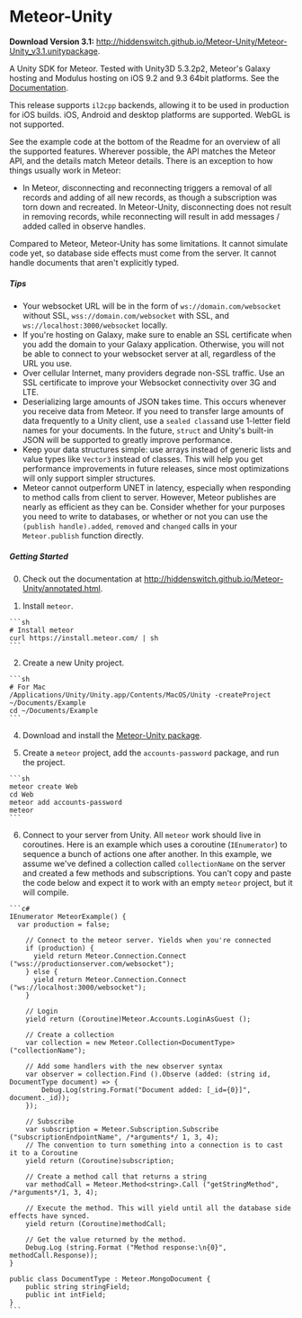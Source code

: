 Meteor-Unity
============

**Download Version 3.1:** http://hiddenswitch.github.io/Meteor-Unity/Meteor-Unity_v3.1.unitypackage.

A Unity SDK for Meteor. Tested with Unity3D 5.3.2p2, Meteor's Galaxy hosting and Modulus hosting on iOS 9.2 and 9.3 64bit platforms. See the [Documentation](http://hiddenswitch.github.io/Meteor-Unity/annotated.html).

This release supports `il2cpp` backends, allowing it to be used in production for iOS builds. iOS, Android and desktop platforms are supported. WebGL is not supported.

See the example code at the bottom of the Readme for an overview of all the supported features. Wherever possible, the API matches the Meteor API, and the details match Meteor details. There is an exception to how things usually work in Meteor:

 - In Meteor, disconnecting and reconnecting triggers a removal of all records and adding of all new records, as though a subscription was torn down and recreated. In Meteor-Unity, disconnecting does not result in removing records, while reconnecting will result in add messages / added called in observe handles.

Compared to Meteor, Meteor-Unity has some limitations. It cannot simulate code yet, so database side effects must come from the server. It cannot handle documents that aren't explicitly typed.

##### Tips

 - Your websocket URL will be in the form of `ws://domain.com/websocket` without SSL, `wss://domain.com/websocket` with SSL, and `ws://localhost:3000/websocket` locally.
 - If you're hosting on Galaxy, make sure to enable an SSL certificate when you add the domain to your Galaxy application. Otherwise, you will not be able to connect to your websocket server at all, regardless of the URL you use.
 - Over cellular Internet, many providers degrade non-SSL traffic. Use an SSL certificate to improve your Websocket connectivity over 3G and LTE.
 - Deserializing large amounts of JSON takes time. This occurs whenever you receive data from Meteor. If you need to transfer large amounts of data frequently to a Unity client, use a `sealed class`and use 1-letter field names for your documents. In the future, `struct` and Unity's built-in JSON will be supported to greatly improve performance.
 - Keep your data structures simple: use arrays instead of generic lists and value types like `Vector3` instead of classes. This will help you get performance improvements in future releases, since most optimizations will only support simpler structures.
 - Meteor cannot outperform UNET in latency, especially when responding to method calls from client to server. However, Meteor publishes are nearly as efficient as they can be. Consider whether for your purposes you need to write to databases, or whether or not you can use the `(publish handle).added`, `removed` and `changed` calls in your `Meteor.publish` function directly.

##### Getting Started

  0. Check out the documentation at http://hiddenswitch.github.io/Meteor-Unity/annotated.html.

  1. Install `meteor`.
 
    ```sh
    # Install meteor
    curl https://install.meteor.com/ | sh
    ```

  2. Create a new Unity project.
    
    ```sh
    # For Mac
    /Applications/Unity/Unity.app/Contents/MacOS/Unity -createProject ~/Documents/Example
    cd ~/Documents/Example
    ```

  4. Download and install the [Meteor-Unity package](http://hiddenswitch.github.io/Meteor-Unity/Meteor-Unity_v3.0.unitypackage).
  

  5. Create a `meteor` project, add the `accounts-password` package, and run the project.
  
    ```sh
    meteor create Web
    cd Web
    meteor add accounts-password
    meteor
    ```
  
  6. Connect to your server from Unity. All `meteor` work should live in coroutines. Here is an example which uses a coroutine (`IEnumerator`) to sequence a bunch of actions one after another. In this example, we assume we've defined a collection called `collectionName` on the server and created a few methods and subscriptions. You can't copy and paste the code below and expect it to work with an empty `meteor` project, but it will compile.
  
    ```c#
    IEnumerator MeteorExample() {
      var production = false;

  		// Connect to the meteor server. Yields when you're connected
  		if (production) {
  		  yield return Meteor.Connection.Connect ("wss://productionserver.com/websocket");
  		} else {
  		  yield return Meteor.Connection.Connect ("ws://localhost:3000/websocket");
  		}
  
  		// Login
  		yield return (Coroutine)Meteor.Accounts.LoginAsGuest ();
  
  		// Create a collection
  		var collection = new Meteor.Collection<DocumentType> ("collectionName");
  
  		// Add some handlers with the new observer syntax
  		var observer = collection.Find ().Observe (added: (string id, DocumentType document) => {
  			Debug.Log(string.Format("Document added: [_id={0}]", document._id));
  		});
  
  		// Subscribe
  		var subscription = Meteor.Subscription.Subscribe ("subscriptionEndpointName", /*arguments*/ 1, 3, 4);
  		// The convention to turn something into a connection is to cast it to a Coroutine
  		yield return (Coroutine)subscription;
  
  		// Create a method call that returns a string
  		var methodCall = Meteor.Method<string>.Call ("getStringMethod", /*arguments*/1, 3, 4);
  
  		// Execute the method. This will yield until all the database side effects have synced.
  		yield return (Coroutine)methodCall;
  
  		// Get the value returned by the method.
  		Debug.Log (string.Format ("Method response:\n{0}", methodCall.Response));
  	}
  
  	public class DocumentType : Meteor.MongoDocument {
  		public string stringField;
  		public int intField;
  	}
    ```
